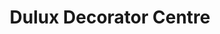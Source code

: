---
title: "Dulux Decorator Centre"
url: /edinburgh/dulux-decorator-centre-west-craigs-industrial-estate/
shop: paint
---